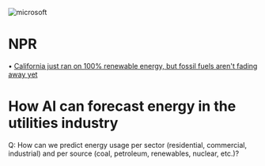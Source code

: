 

![microsoft](https://github.com/shawna-tuli-silicon-valley/accenture-california-energy-and-ai-predictive-analytics-2/assets/19508013/ce8cb8e3-dfe0-4358-a3cf-3fd88ea8a9bb)

# NPR 
• [California just ran on 100% renewable energy, but fossil fuels aren't fading away yet](https://www.npr.org/2022/05/07/1097376890/for-a-brief-moment-calif-fully-powered-itself-with-renewable-energy)

# How AI can forecast energy in the utilities industry
Q: How can we predict energy usage per sector (residential, commercial, industrial) and per source (coal, petroleum, renewables, nuclear, etc.)? 
